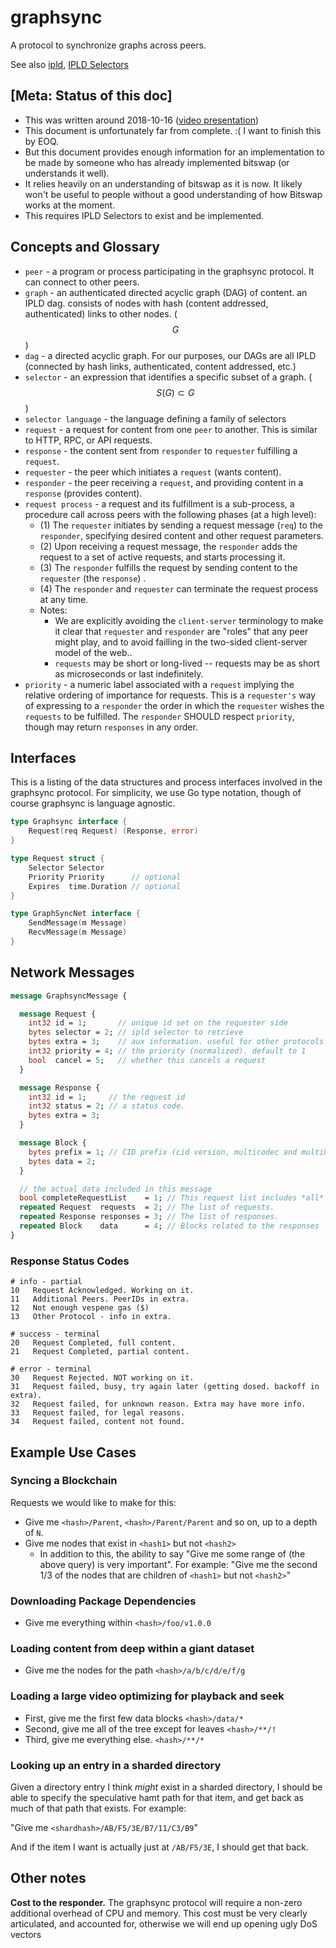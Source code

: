 # graphsync

A protocol to synchronize graphs across peers.

See also [ipld](../IPLD.md), [IPLD Selectors](../selectors/selectors.md)

## [Meta: Status of this doc]

- This was written around 2018-10-16 ([video presentation](https://drive.google.com/file/d/1NbbVxZQFKXwW6mdodxgTaftsI8eID-c1/view))
- This document is unfortunately far from complete. :( I want to finish this by EOQ.
- But this document provides enough information for an implementation to be made by someone who has already implemented bitswap (or understands it well).
- It relies heavily on an understanding of bitswap as it is now. It likely won't be useful to people without a good understanding of how Bitswap works at the moment.
- This requires IPLD Selectors to exist and be implemented.

## Concepts and Glossary

- `peer` - a program or process participating in the graphsync protocol. It can connect to other peers.
- `graph` - an authenticated directed acyclic graph (DAG) of content. an IPLD dag. consists of nodes with hash (content addressed, authenticated) links to other nodes. ($$ G $$)
- `dag` - a directed acyclic graph. For our purposes, our DAGs are all IPLD (connected by hash links, authenticated, content addressed, etc.)
- `selector` - an expression that identifies a specific subset of a graph.  ($$ S(G) \subset G $$)
- `selector language` - the language defining a family of selectors
- `request` - a request for content from one `peer` to another. This is similar to HTTP, RPC, or API requests.
- `response` - the content sent from `responder` to `requester` fulfilling a `request`.
- `requester` - the peer which initiates a `request` (wants content).
- `responder` - the peer receiving a `request`, and providing content in a `response` (provides content).
- `request process` - a request and its fulfillment is a sub-process, a procedure call across peers with the following phases (at a high level):
  - (1) The `requester` initiates by sending a request message (`req`) to the `responder`, specifying desired content and other request parameters.
  - (2) Upon receiving a request message, the `responder` adds the request to a set of active requests, and starts processing it.
  - (3) The `responder` fulfills the request by sending content to the `requester` (the `response`) .
  - (4) The `responder` and `requester` can terminate the request process at any time.
  - Notes:
    - We are explicitly avoiding the `client-server` terminology to make it clear that `requester` and `responder` are "roles" that any peer might play, and to avoid failling in the two-sided client-server model of the web..
    - `requests` may be short or long-lived -- requests may be as short as microseconds or last indefinitely.
- `priority` - a numeric label associated with a `request` implying the relative ordering of importance for requests. This is a `requester's` way of expressing to a `responder` the order in which the `requester` wishes the `requests` to be fulfilled. The `responder` SHOULD respect `priority`, though may return `responses` in any order.

## Interfaces

This is a listing of the data structures and process interfaces involved in the graphsync protocol. For simplicity, we use Go type notation, though of course graphsync is language agnostic.

```go
type Graphsync interface {
	Request(req	Request) (Response, error)
}

type Request struct {
    Selector Selector
    Priority Priority      // optional
    Expires  time.Duration // optional
}

type GraphSyncNet interface {
    SendMessage(m Message)
    RecvMessage(m Message)
}
```


## Network Messages

```protobuf
message GraphsyncMessage {

  message Request {
    int32 id = 1;       // unique id set on the requester side
    bytes selector = 2; // ipld selector to retrieve
    bytes extra = 3;    // aux information. useful for other protocols
    int32 priority = 4;	// the priority (normalized). default to 1
    bool  cancel = 5;   // whether this cancels a request
  }

  message Response {
    int32 id = 1;     // the request id
    int32 status = 2; // a status code.
    bytes extra = 3;
  }

  message Block {
  	bytes prefix = 1; // CID prefix (cid version, multicodec and multihash prefix (type + length)
  	bytes data = 2;
  }

  // the actual data included in this message
  bool completeRequestList    = 1; // This request list includes *all* requests, replacing outstanding requests.
  repeated Request  requests  = 2; // The list of requests.
  repeated Response responses = 3; // The list of responses.
  repeated Block    data      = 4; // Blocks related to the responses
}
```

### Response Status Codes

```
# info - partial
10   Request Acknowledged. Working on it.
11   Additional Peers. PeerIDs in extra.
12   Not enough vespene gas ($)
13   Other Protocol - info in extra.

# success - terminal
20   Request Completed, full content.
21   Request Completed, partial content.

# error - terminal
30   Request Rejected. NOT working on it.
31   Request failed, busy, try again later (getting dosed. backoff in extra).
32   Request failed, for unknown reason. Extra may have more info.
33   Request failed, for legal reasons.
34   Request failed, content not found.
```

## Example Use Cases

### Syncing a Blockchain

Requests we would like to make for this:

- Give me `<hash>/Parent`, `<hash>/Parent/Parent` and so on, up to a depth of `N`.
- Give me nodes that exist in `<hash1>` but not `<hash2>`
  - In addition to this, the ability to say "Give me some range of (the above query) is very important". For example: "Give me the second 1/3 of the nodes that are children of `<hash1>` but not `<hash2>`"

### Downloading Package Dependencies

- Give me everything within `<hash>/foo/v1.0.0`

### Loading content from deep within a giant dataset

- Give me the nodes for the path `<hash>/a/b/c/d/e/f/g`

### Loading a large video optimizing for playback and seek

- First, give me the first few data blocks `<hash>/data/*`
- Second, give me all of the tree except for leaves `<hash>/**/!`
- Third, give me everything else. `<hash>/**/*`

### Looking up an entry in a sharded directory

Given a directory entry I think *might* exist in a sharded directory, I should be able to specify the speculative hamt path for that item, and get back as much of that path that exists. For example:

"Give me `<shardhash>/AB/F5/3E/B7/11/C3/B9`"

And if the item I want is actually just at `/AB/F5/3E`, I should get that back.

## Other notes

**Cost to the responder.** The graphsync protocol will require a non-zero additional overhead of CPU and memory. This cost must be very clearly articulated, and accounted for, otherwise we will end up opening ugly DoS vectors


